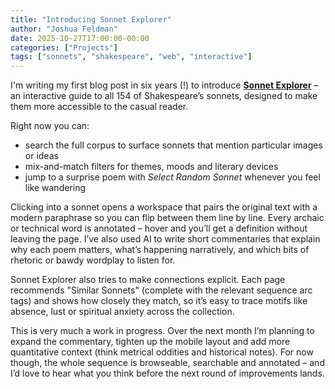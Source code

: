 ```yaml
---
title: "Introducing Sonnet Explorer"
author: "Joshua Feldman"
date: 2025-10-27T17:00:00-00:00
categories: ["Projects"]
tags: ["sonnets", "shakespeare", "web", "interactive"]
---
```


I'm writing my first blog post in six years (!) to introduce **[Sonnet Explorer](https://sonnetexplorer.com/)** – an interactive guide to all 154 of Shakespeare’s sonnets, designed to make them more accessible to the casual reader.

Right now you can:

- search the full corpus to surface sonnets that mention particular images or ideas
- mix-and-match filters for themes, moods and literary devices
- jump to a surprise poem with _Select Random Sonnet_ whenever you feel like wandering

Clicking into a sonnet opens a workspace that pairs the original text with a modern paraphrase so you can flip between them line by line. Every archaic or technical word is annotated – hover and you’ll get a definition without leaving the page. I’ve also used AI to write short commentaries that explain why each poem matters, what’s happening narratively, and which bits of rhetoric or bawdy wordplay to listen for.

Sonnet Explorer also tries to make connections explicit. Each page recommends "Similar Sonnets" (complete with the relevant sequence arc tags) and shows how closely they match, so it’s easy to trace motifs like absence, lust or spiritual anxiety across the collection.

This is very much a work in progress. Over the next month I’m planning to expand the commentary, tighten up the mobile layout and add more quantitative context (think metrical oddities and historical notes). For now though, the whole sequence is browseable, searchable and annotated – and I’d love to hear what you think before the next round of improvements lands.
